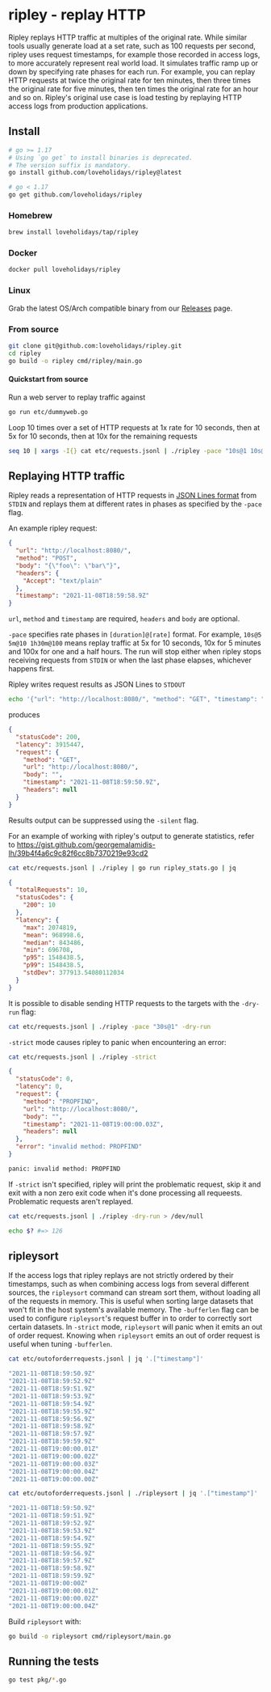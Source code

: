 # ripley - replay HTTP

Ripley replays HTTP traffic at multiples of the original rate. While similar tools usually generate load at a set rate, such as 100 requests per second, ripley uses request timestamps, for example those recorded in access logs, to more accurately represent real world load. It simulates traffic ramp up or down by specifying rate phases for each run. For example, you can replay HTTP requests at twice the original rate for ten minutes, then three times the original rate for five minutes, then ten times the original rate for an hour and so on. Ripley's original use case is load testing by replaying HTTP access logs from production applications.

## Install

```bash
# go >= 1.17
# Using `go get` to install binaries is deprecated.
# The version suffix is mandatory.
go install github.com/loveholidays/ripley@latest

# go < 1.17
go get github.com/loveholidays/ripley
```

### Homebrew

```bash
brew install loveholidays/tap/ripley
```

### Docker
```bash
docker pull loveholidays/ripley
```

### Linux
Grab the latest OS/Arch compatible binary from our [Releases](https://github.com/loveholidays/ripley/releases) page.

### From source
```bash
git clone git@github.com:loveholidays/ripley.git
cd ripley
go build -o ripley cmd/ripley/main.go
```

#### Quickstart from source
Run a web server to replay traffic against

```bash
go run etc/dummyweb.go
```

Loop 10 times over a set of HTTP requests at 1x rate for 10 seconds, then at 5x for 10 seconds, then at 10x for the remaining requests

```bash
seq 10 | xargs -I{} cat etc/requests.jsonl | ./ripley -pace "10s@1 10s@5 1h@10"
```

## Replaying HTTP traffic

Ripley reads a representation of HTTP requests in [JSON Lines format](https://jsonlines.org/) from `STDIN` and replays them at different rates in phases as specified by the `-pace` flag.

An example ripley request:

```JSON
{
  "url": "http://localhost:8080/",
  "method": "POST",
  "body": "{\"foo\": \"bar\"}",
  "headers": {
    "Accept": "text/plain"
  },
  "timestamp": "2021-11-08T18:59:58.9Z"
}
```

`url`, `method` and `timestamp` are required, `headers` and `body` are optional.

`-pace` specifies rate phases in `[duration]@[rate]` format. For example, `10s@5 5m@10 1h30m@100` means replay traffic at 5x for 10 seconds, 10x for 5 minutes and 100x for one and a half hours. The run will stop either when ripley stops receiving requests from `STDIN` or when the last phase elapses, whichever happens first.

Ripley writes request results as JSON Lines to `STDOUT`

```bash
echo '{"url": "http://localhost:8080/", "method": "GET", "timestamp": "2021-11-08T18:59:50.9Z"}' | ./ripley | jq
```

produces

```JSON
{
  "statusCode": 200,
  "latency": 3915447,
  "request": {
    "method": "GET",
    "url": "http://localhost:8080/",
    "body": "",
    "timestamp": "2021-11-08T18:59:50.9Z",
    "headers": null
  }
}
```

Results output can be suppressed using the `-silent` flag.

For an example of working with ripley's output to generate statistics, refer to https://gist.github.com/georgemalamidis-lh/39b4f4a6c9c82f6cc8b7370219e93cd2

```bash
cat etc/requests.jsonl | ./ripley | go run ripley_stats.go | jq
```

```JSON
{
  "totalRequests": 10,
  "statusCodes": {
    "200": 10
  },
  "latency": {
    "max": 2074819,
    "mean": 968998.6,
    "median": 843486,
    "min": 696708,
    "p95": 1548438.5,
    "p99": 1548438.5,
    "stdDev": 377913.54080112034
  }
}
```

It is possible to disable sending HTTP requests to the targets with the `-dry-run` flag:

```bash
cat etc/requests.jsonl | ./ripley -pace "30s@1" -dry-run
```

`-strict` mode causes ripley to panic when encountering an error:

```bash
cat etc/requests.jsonl | ./ripley -strict
```

```JSON
{
  "statusCode": 0,
  "latency": 0,
  "request": {
    "method": "PROPFIND",
    "url": "http://localhost:8080/",
    "body": "",
    "timestamp": "2021-11-08T19:00:00.03Z",
    "headers": null
  },
  "error": "invalid method: PROPFIND"
}
```

```bash
panic: invalid method: PROPFIND
```

If `-strict` isn't specified, ripley will print the problematic request, skip it and exit with a non zero exit code when it's done processing all requeests. Problematic requests aren't replayed.

```bash
cat etc/requests.jsonl | ./ripley -dry-run > /dev/null
```
```bash
echo $? #=> 126
```

## ripleysort

If the access logs that ripley replays are not strictly ordered by their timestamps, such as when combining access logs from several different sources, the `ripleysort` command can stream sort them, without loading all of the requests in memory. This is useful when sorting large datasets that won't fit in the host system's available memory. The `-bufferlen` flag can be used to configure `ripleysort`'s request buffer in to order to correctly sort certain datasets. In `-strict` mode, `ripleysort` will panic when it emits an out of order request. Knowing when `ripleysort` emits an out of order request is useful when tuning `-bufferlen`.

```bash
cat etc/outoforderrequests.jsonl | jq '.["timestamp"]'
```
```bash
"2021-11-08T18:59:50.9Z"
"2021-11-08T18:59:52.9Z"
"2021-11-08T18:59:51.9Z"
"2021-11-08T18:59:53.9Z"
"2021-11-08T18:59:54.9Z"
"2021-11-08T18:59:55.9Z"
"2021-11-08T18:59:56.9Z"
"2021-11-08T18:59:58.9Z"
"2021-11-08T18:59:57.9Z"
"2021-11-08T18:59:59.9Z"
"2021-11-08T19:00:00.01Z"
"2021-11-08T19:00:00.02Z"
"2021-11-08T19:00:00.03Z"
"2021-11-08T19:00:00.04Z"
"2021-11-08T19:00:00.00Z"
```
```bash
cat etc/outoforderrequests.jsonl | ./ripleysort | jq '.["timestamp"]'
```
```bash
"2021-11-08T18:59:50.9Z"
"2021-11-08T18:59:51.9Z"
"2021-11-08T18:59:52.9Z"
"2021-11-08T18:59:53.9Z"
"2021-11-08T18:59:54.9Z"
"2021-11-08T18:59:55.9Z"
"2021-11-08T18:59:56.9Z"
"2021-11-08T18:59:57.9Z"
"2021-11-08T18:59:58.9Z"
"2021-11-08T18:59:59.9Z"
"2021-11-08T19:00:00Z"
"2021-11-08T19:00:00.01Z"
"2021-11-08T19:00:00.02Z"
"2021-11-08T19:00:00.04Z"
```

Build `ripleysort` with:
```bash
go build -o ripleysort cmd/ripleysort/main.go
```


## Running the tests

```bash
go test pkg/*.go
```
